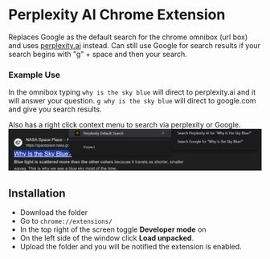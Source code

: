 # Perplexity AI Chrome Extension

Replaces Google as the default search for the chrome omnibox (url box) and uses [perplexity.ai](https://www.perplexity.ai/) instead.
Can still use Google for search results if your search begins with "g" + space and then your search.

### Example Use

In the omnibox typing
`why is the sky blue` will direct to perplexity.ai and it will answer your question.
`g why is the sky blue` will direct to google.com and give you search results.

Also has a right click context menu to search via perplexity or Google.
![right click menu](images/right-click-menu.png)

## Installation

- Download the folder
- Go to `chrome://extensions/`
- In the top right of the screen toggle **Developer mode** on
- On the left side of the window click **Load unpacked**.
- Upload the folder and you will be notified the extension is enabled.
